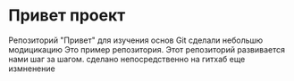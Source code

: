 # Привет проект
Репозиторий "Привет" для изучения основ Git
сделали небольшю модицикацию
Это пример репозитория.
Этот репозиторий развивается нами шаг за шагом.
сделано непосредственно на гитхаб
еще измненение
